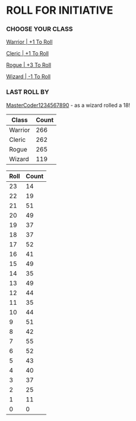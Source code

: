 # ROLL FOR INITIATIVE
### CHOOSE YOUR CLASS

[Warrior | +1 To Roll](https://github.com/benjaminsampica/benjaminsampica/issues/new?title=roll%7Cwarrior&body=Just+click+%27Submit+new+issue%27.)

[Cleric | +1 To Roll](https://github.com/benjaminsampica/benjaminsampica/issues/new?title=roll%7Ccleric&body=Just+click+%27Submit+new+issue%27.)

[Rogue | +3 To Roll](https://github.com/benjaminsampica/benjaminsampica/issues/new?title=roll%7Crogue&body=Just+click+%27Submit+new+issue%27.)

[Wizard | -1 To Roll](https://github.com/benjaminsampica/benjaminsampica/issues/new?title=roll%7Cwizard&body=Just+click+%27Submit+new+issue%27.)
### LAST ROLL BY
[MasterCoder1234567890](https://www.github.com/MasterCoder1234567890) - as a wizard rolled a 18!

|Class|Count|
|-|-|
|Warrior|266|
|Cleric|262|
|Rogue|265|
|Wizard|119|

|Roll|Count|
|-|-|
|23|14
|22|19
|21|51
|20|49
|19|37
|18|37
|17|52
|16|41
|15|49
|14|35
|13|49
|12|44
|11|35
|10|44
|9|51
|8|42
|7|55
|6|52
|5|43
|4|40
|3|37
|2|25
|1|11
|0|0
